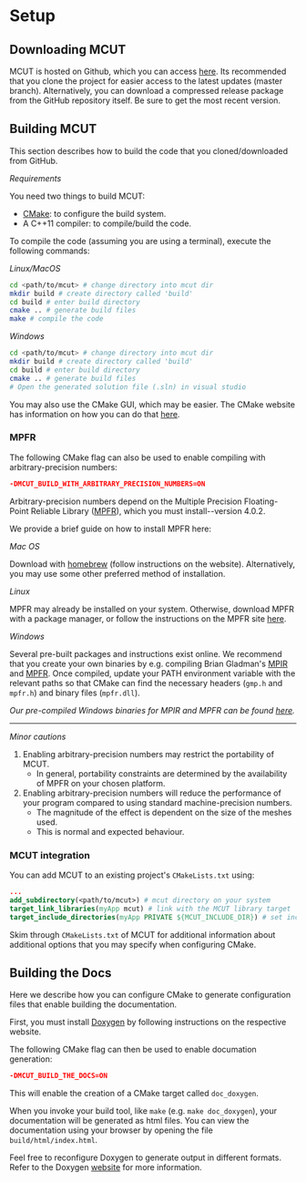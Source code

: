 # Setup

## Downloading MCUT

MCUT is hosted on Github, which you can access [here](https://github.com/cutdigital/mcut.git). Its recommended that you clone the project for easier access to the latest updates (master branch). Alternatively, you can download a compressed release package from the GitHub repository itself. Be sure to get the most recent version.

## Building MCUT

This section describes how to build the code that you cloned/downloaded from GitHub.

*Requirements*

You need two things to build MCUT:

* [CMake](https://cmake.org/): to configure the build system. 
* A C++11 compiler: to compile/build the code. 

To compile the code (assuming you are using a terminal), execute the following commands:

*Linux/MacOS*
```sh
cd <path/to/mcut> # change directory into mcut dir
mkdir build # create directory called 'build'
cd build # enter build directory
cmake .. # generate build files
make # compile the code
```

*Windows*
```sh
cd <path/to/mcut> # change directory into mcut dir
mkdir build # create directory called 'build'
cd build # enter build directory
cmake .. # generate build files
# Open the generated solution file (.sln) in visual studio
```

You may also use the CMake GUI, which may be easier. The CMake website has information on how you can do that [here](https://cmake.org/runningcmake/).

### MPFR

The following CMake flag can also be used to enable compiling with arbitrary-precision numbers:

```cmake
-DMCUT_BUILD_WITH_ARBITRARY_PRECISION_NUMBERS=ON
```

Arbitrary-precision numbers depend on the Multiple Precision Floating-Point Reliable Library ([MPFR](https://www.mpfr.org/)), which you must install--version 4.0.2. 

We provide a brief guide on how to install MPFR here:

*Mac OS*

Download with [homebrew](https://brewinstall.org/Install-mpfr-on-Mac-with-Brew/) (follow instructions on the website). Alternatively, you may use some other preferred method of installation. 

*Linux*

MPFR may already be installed on your system. Otherwise, download MPFR with a package manager, or follow the instructions on the MPFR site [here](https://www.mpfr.org/mpfr-current/mpfr.html).

*Windows*

Several pre-built packages and instructions exist online. We recommend that you create your own binaries by e.g. compiling Brian Gladman's [MPIR](https://github.com/BrianGladman/mpir ) and [MPFR](https://github.com/BrianGladman/mpfr). Once compiled, update your PATH environment variable with the relevant paths so that CMake can find the necessary headers (`gmp.h` and `mpfr.h`) and binary files (`mpfr.dll`).

_Our pre-compiled Windows binaries for MPIR and MPFR can be found [here](https://github.com/cutdigital/mcut.github.io/blob/master/docs/media/gmp-vs2017.zip)._

----

*Minor cautions*

1. Enabling arbitrary-precision numbers may restrict the portability of MCUT.      
    - In general, portability constraints are determined by the availability of MPFR on your chosen platform. 
2. Enabling arbitrary-precision numbers will reduce the performance of your program compared to using standard machine-precision numbers.  
    - The magnitude of the effect is dependent on the size of the meshes used. 
    - This is normal and expected behaviour.

### MCUT integration 

You can add MCUT to an existing project's `CMakeLists.txt` using:

```cmake
...
add_subdirectory(<path/to/mcut>) # mcut directory on your system
target_link_libraries(myApp mcut) # link with the MCUT library target
target_include_directories(myApp PRIVATE ${MCUT_INCLUDE_DIR}) # set include dir of MCUT headers
```

Skim through `CMakeLists.txt` of MCUT for additional information about additional options that you may specify when configuring CMake.

## Building the Docs

Here we describe how you can configure CMake to generate configuration files that enable building the documentation.

First, you must install [Doxygen](https://www.doxygen.nl/index.html) by following instructions on the respective website.

The following CMake flag can then be used to enable documation generation:

```cmake
-DMCUT_BUILD_THE_DOCS=ON
```

This will enable the creation of a CMake target called ```doc_doxygen```.

When you invoke your build tool, like `make` (e.g. ```make doc_doxygen```), your documentation will be generated as html files. You can view the documentation using your browser by opening the file `build/html/index.html`. 

Feel free to reconfigure Doxygen to generate output in different formats. Refer to the Doxygen [website](https://www.doxygen.nl/index.html) for more information.